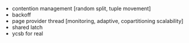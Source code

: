 * contention management [random split, tuple movement]
* backoff
* page provider thread [monitoring, adaptive, copartitioning scalability]
* shared latch
* ycsb for real
